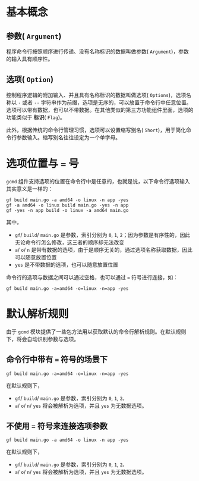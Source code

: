 # 基本概念

## 参数( `Argument`)

程序命令行按照顺序进行传递、没有名称标识的数据叫做参数( `Argument`)，参数的输入具有顺序性。

## 选项( `Option`)

控制程序逻辑的附加输入、并且具有名称标识的数据叫做选项( `Options`)，选项名称以 `-` 或者 `--` 字符串作为前缀，选项是无序的，可以放置于命令行中任意位置。选项可以带有数据，也可以不带数据。在其他类似的第三方功能组件里面，选项的功能类似于 **标识**( `Flag`)。

此外，根据传统的命令行管理习惯，选项可以设置缩写别名( `Short`)，用于简化命令行参数输入。缩写别名往往设定为一个单字母。

# 选项位置与 `=` 号

`gcmd` 组件支持选项的位置在命令行中是任意的，也就是说，以下命令行选项输入其实意义是一样的：

```
gf build main.go -a amd64 -o linux -n app -yes
gf -a amd64 -o linux build main.go -yes -n app
gf -yes -n app build -o linux -a amd64 main.go
```

其中，

- `gf`/ `build`/ `main.go` 是参数，索引分别为 `0`, `1`, `2`；因为参数是有序性的，因此无论命令行怎么修改，这三者的顺序却无法改变
- `a`/ `o`/ `n` 是带有数据的选项，由于是顺序无关的，通过选项名称获取数据，因此可以随意放置位置
- `yes` 是不带数据的选项，也可以随意放置位置

命令行的选项与数据之间可以通过空格，也可以通过 `=` 符号进行连接，如：

```
gf build main.go -a=amd64 -o=linux -n=app -yes
```

# 默认解析规则

由于 `gcmd` 模块提供了一些包方法用以获取默认的命令行解析规则。在默认规则下，将会自动识别参数与选项。

## 命令行中带有 `=` 符号的场景下

```
gf build main.go -a=amd64 -o=linux -n=app -yes
```

在默认规则下，

- `gf`/ `build`/ `main.go` 是参数，索引分别为 `0`, `1`, `2。`
- `a`/ `o`/ `n`/ `yes` 将会被解析为选项，并且 `yes` 为无数据选项。

## 不使用 `=` 符号来连接选项参数

```
gf build main.go -a amd64 -o linux -n app -yes
```

在默认规则下，

- `gf`/ `build`/ `main.go` 是参数，索引分别为 `0`, `1`, `2。`
- `a`/ `o`/ `n`/ `yes` 将会被解析为选项，并且 `yes` 为无数据选项。